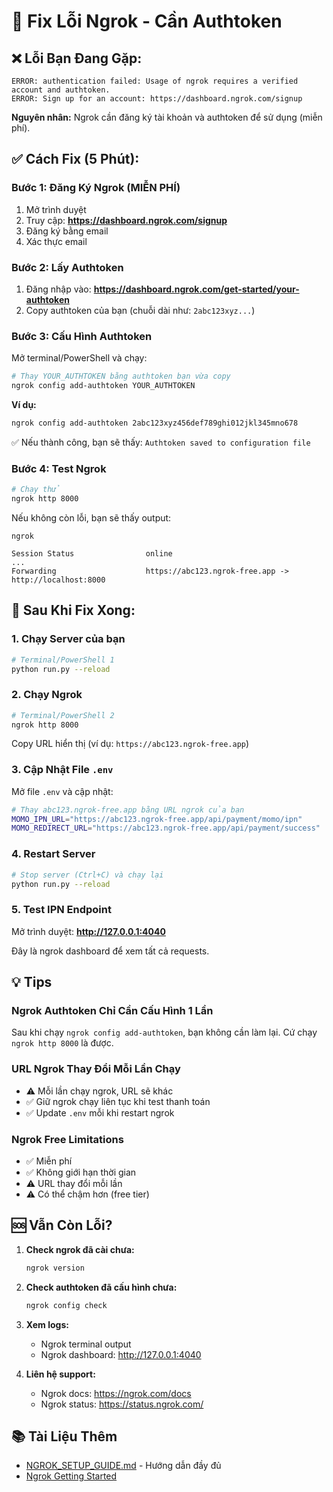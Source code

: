 # 🔧 Fix Lỗi Ngrok - Cần Authtoken

## ❌ Lỗi Bạn Đang Gặp:

```
ERROR: authentication failed: Usage of ngrok requires a verified account and authtoken.
ERROR: Sign up for an account: https://dashboard.ngrok.com/signup
```

**Nguyên nhân:** Ngrok cần đăng ký tài khoản và authtoken để sử dụng (miễn phí).

## ✅ Cách Fix (5 Phút):

### Bước 1: Đăng Ký Ngrok (MIỄN PHÍ)

1. Mở trình duyệt
2. Truy cập: **https://dashboard.ngrok.com/signup**
3. Đăng ký bằng email
4. Xác thực email

### Bước 2: Lấy Authtoken

1. Đăng nhập vào: **https://dashboard.ngrok.com/get-started/your-authtoken**
2. Copy authtoken của bạn (chuỗi dài như: `2abc123xyz...`)

### Bước 3: Cấu Hình Authtoken

Mở terminal/PowerShell và chạy:

```bash
# Thay YOUR_AUTHTOKEN bằng authtoken bạn vừa copy
ngrok config add-authtoken YOUR_AUTHTOKEN
```

**Ví dụ:**
```bash
ngrok config add-authtoken 2abc123xyz456def789ghi012jkl345mno678
```

✅ Nếu thành công, bạn sẽ thấy: `Authtoken saved to configuration file`

### Bước 4: Test Ngrok

```bash
# Chạy thử
ngrok http 8000
```

Nếu không còn lỗi, bạn sẽ thấy output:
```
ngrok

Session Status                online
...
Forwarding                    https://abc123.ngrok-free.app -> http://localhost:8000
```

## 🚀 Sau Khi Fix Xong:

### 1. Chạy Server của bạn

```bash
# Terminal/PowerShell 1
python run.py --reload
```

### 2. Chạy Ngrok

```bash
# Terminal/PowerShell 2
ngrok http 8000
```

Copy URL hiển thị (ví dụ: `https://abc123.ngrok-free.app`)

### 3. Cập Nhật File `.env`

Mở file `.env` và cập nhật:

```bash
# Thay abc123.ngrok-free.app bằng URL ngrok của bạn
MOMO_IPN_URL="https://abc123.ngrok-free.app/api/payment/momo/ipn"
MOMO_REDIRECT_URL="https://abc123.ngrok-free.app/api/payment/success"
```

### 4. Restart Server

```bash
# Stop server (Ctrl+C) và chạy lại
python run.py --reload
```

### 5. Test IPN Endpoint

Mở trình duyệt: **http://127.0.0.1:4040**

Đây là ngrok dashboard để xem tất cả requests.

## 💡 Tips

### Ngrok Authtoken Chỉ Cần Cấu Hình 1 Lần

Sau khi chạy `ngrok config add-authtoken`, bạn không cần làm lại. Cứ chạy `ngrok http 8000` là được.

### URL Ngrok Thay Đổi Mỗi Lần Chạy

- ⚠️ Mỗi lần chạy ngrok, URL sẽ khác
- ✅ Giữ ngrok chạy liên tục khi test thanh toán
- ✅ Update `.env` mỗi khi restart ngrok

### Ngrok Free Limitations

- ✅ Miễn phí
- ✅ Không giới hạn thời gian
- ⚠️ URL thay đổi mỗi lần
- ⚠️ Có thể chậm hơn (free tier)

## 🆘 Vẫn Còn Lỗi?

1. **Check ngrok đã cài chưa:**
   ```bash
   ngrok version
   ```

2. **Check authtoken đã cấu hình chưa:**
   ```bash
   ngrok config check
   ```

3. **Xem logs:**
   - Ngrok terminal output
   - Ngrok dashboard: http://127.0.0.1:4040

4. **Liên hệ support:**
   - Ngrok docs: https://ngrok.com/docs
   - Ngrok status: https://status.ngrok.com/

## 📚 Tài Liệu Thêm

- [NGROK_SETUP_GUIDE.md](NGROK_SETUP_GUIDE.md) - Hướng dẫn đầy đủ
- [Ngrok Getting Started](https://dashboard.ngrok.com/get-started/setup)

